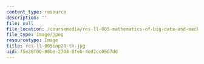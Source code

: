 ```yaml
---
content_type: resource
description: ''
file: null
file_location: /coursemedia/res-ll-005-mathematics-of-big-data-and-machine-learning-january-iap-2020/f5e28f0088be27048feb4ed7cc0587dd_res-ll-005iap20-th.jpg
file_type: image/jpeg
resourcetype: Image
title: res-ll-005iap20-th.jpg
uid: f5e28f00-88be-2704-8feb-4ed7cc0587dd
---
```

